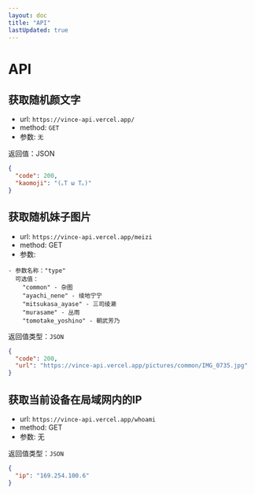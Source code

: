 ```yaml
---
layout: doc
title: "API"
lastUpdated: true
---
```


# API

## 获取随机颜文字

- url: `https://vince-api.vercel.app/`
- method: `GET`
- 参数: `无`

返回值：JSON

```json
{
  "code": 200,
  "kaomoji": "(｡T ω T｡)"
}
```

## 获取随机妹子图片

- url: `https://vince-api.vercel.app/meizi`
- method: GET
- 参数:

```
- 参数名称："type"
  可选值：
    "common" - 杂图
    "ayachi_nene" - 绫地宁宁
    "mitsukasa_ayase" - 三司绫濑
    "murasame" - 丛雨
    "tomotake_yoshino" - 朝武芳乃

```

返回值类型：`JSON`

```json
{
  "code": 200,
  "url": "https://vince-api.vercel.app/pictures/common/IMG_0735.jpg"
}
```

## 获取当前设备在局域网内的IP

- url: `https://vince-api.vercel.app/whoami`
- method: GET
- 参数: 无

返回值类型：`JSON`

```json
{
  "ip": "169.254.100.6"
}
```
